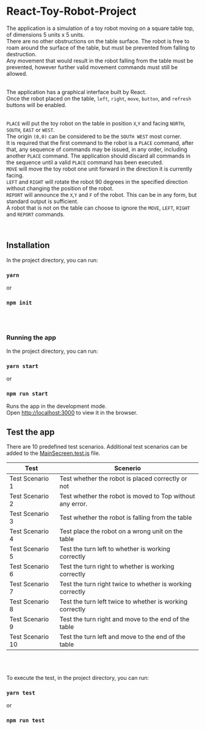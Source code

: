 # React-Toy-Robot-Project

The application is a simulation of a toy robot moving on a square table top, of dimensions 5 units x 5 units.
<br/>
There are no other obstructions on the table surface. The robot is free to roam around the surface of the table, but must be prevented from falling to destruction.
<br/>
Any movement that would result in the robot falling from the table must be prevented, however further valid movement commands must still be allowed.
<br/>
<br/>

The application has a graphical interface built by React.
<br/>
Once the robot placed on the table, `left`, `right`, `move`, `button`, and `refresh` buttons will be enabled.
<br/>
<br/>

`PLACE` will put the toy robot on the table in position `X`,`Y` and facing `NORTH`, `SOUTH`, `EAST` or `WEST`.
<br/>
The origin `(0,0)` can be considered to be the `SOUTH WEST` most corner.
<br/>
It is required that the first command to the robot is a `PLACE` command, after that, any sequence of commands may be issued, in any order, including another `PLACE` command. The application should discard all commands in the sequence until a valid `PLACE` command has been executed.
<br/>
`MOVE` will move the toy robot one unit forward in the direction it is currently facing.
<br/>
`LEFT` and `RIGHT` will rotate the robot 90 degrees in the specified direction without changing the position of the robot.
<br/>
`REPORT` will announce the `X`,`Y` and `F` of the robot. This can be in any form, but standard output is sufficient.
<br/>
A robot that is not on the table can choose to ignore the `MOVE`, `LEFT`, `RIGHT` and `REPORT` commands.

<br/>

## Installation

In the project directory, you can run:

### `yarn`

or

### `npm init`

<br/>
<br/>

### Running the app

In the project directory, you can run:

### `yarn start`

or

### `npm run start`

Runs the app in the development mode.\
Open [http://localhost:3000](http://localhost:3000) to view it in the browser.

## Test the app

There are 10 predefined test scenarios. Additional test scenarios can be added to the [MainSecreen.test.js](./src/components/MainScreen/MainScreen.test.js) file.

| Test             | Scenerio                                                  |
| ---------------- | --------------------------------------------------------- |
| Test Scenario 1  | Test whether the robot is placed correctly or not         |
| Test Scenario 2  | Test whether the robot is moved to Top without any error. |
| Test Scenario 3  | Test whether the robot is falling from the table          |
| Test Scenario 4  | Test place the robot on a wrong unit on the table         |
| Test Scenario 5  | Test the turn left to whether is working correctly        |
| Test Scenario 6  | Test the turn right to whether is working correctly       |
| Test Scenario 7  | Test the turn right twice to whether is working correctly |
| Test Scenario 8  | Test the turn left twice to whether is working correctly  |
| Test Scenario 9  | Test the turn right and move to the end of the table      |
| Test Scenario 10 | Test the turn left and move to the end of the table       |

<br/>
<br/>

To execute the test, in the project directory, you can run:

### `yarn test`

or

### `npm run test`
